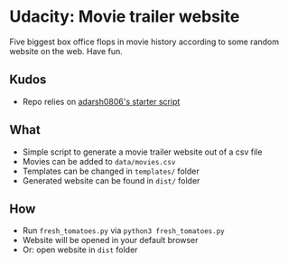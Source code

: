 # Udacity: Movie trailer website

Five biggest box office flops in movie history according to some random
website on the web. Have fun.

## Kudos

- Repo relies on [adarsh0806's starter script](https://github.com/adarsh0806/ud036_StarterCode)

## What

- Simple script to generate a movie trailer website out of a csv file
- Movies can be added to `data/movies.csv`
- Templates can be changed in `templates/` folder
- Generated website can be found in `dist/` folder

## How

- Run `fresh_tomatoes.py` via `python3 fresh_tomatoes.py`
- Website will be opened in your default browser
- Or: open website in `dist` folder
